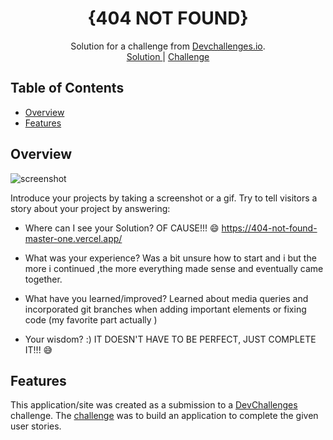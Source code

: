 <!-- Please update value in the {}  -->

<h1 align="center">{404 NOT FOUND}</h1>

<div align="center">
   Solution for a challenge from  <a href="http://devchallenges.io" target="_blank">Devchallenges.io</a>.
</div>

<div align="center">
   <a href="https://404-not-found-master-one.vercel.app/">
      Solution
    </a>
    <span> | </span>
    <a href="https://devchallenges.io/challenges/wBunSb7FPrIepJZAg0sY">
      Challenge
    </a>
  </h3>
</div>

<!-- TABLE OF CONTENTS -->

## Table of Contents

- [Overview](#overview)
- [Features](#features)

<!-- OVERVIEW -->

## Overview

![screenshot](https://github.com/karabo-r/404-not-found-master/blob/main/images/screenshot.png)

Introduce your projects by taking a screenshot or a gif. Try to tell visitors a story about your project by answering:

- Where can I see your Solution?
  OF CAUSE!!! 😄 https://404-not-found-master-one.vercel.app/

- What was your experience?
  Was a bit unsure how to start and i but the more i continued ,the more everything made sense and eventually came together.

- What have you learned/improved?
  Learned about media queries and incorporated git branches when adding important elements or fixing code (my favorite part actually )

- Your wisdom? :)
  IT DOESN'T HAVE TO BE PERFECT, JUST COMPLETE IT!!! 😅

## Features

<!-- List the features of your application or follow the template. Don't share the figma file here :) -->

This application/site was created as a submission to a [DevChallenges](https://devchallenges.io/challenges) challenge. The [challenge](https://devchallenges.io/challenges/wBunSb7FPrIepJZAg0sY) was to build an application to complete the given user stories.
